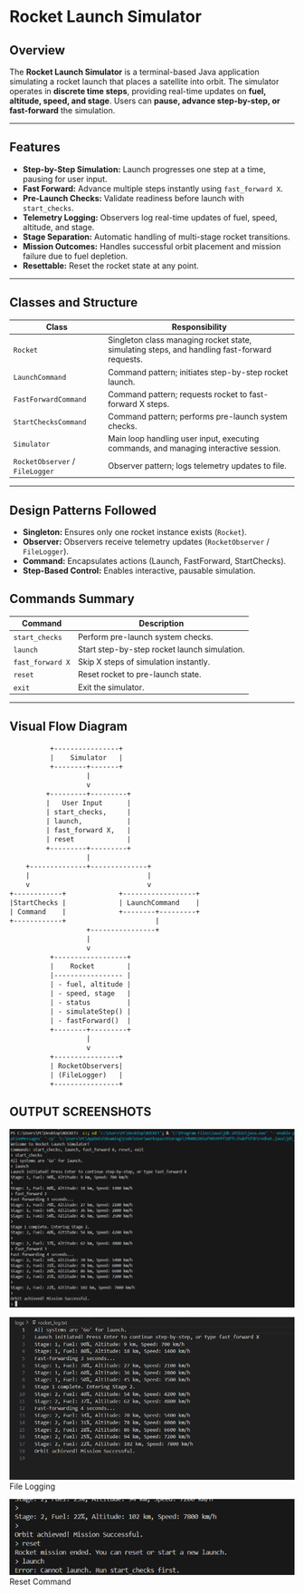 #  Rocket Launch Simulator

## Overview
The **Rocket Launch Simulator** is a terminal-based Java application simulating a rocket launch that places a satellite into orbit. The simulator operates in **discrete time steps**, providing real-time updates on **fuel, altitude, speed, and stage**. Users can **pause, advance step-by-step, or fast-forward** the simulation.

---

## Features
- **Step-by-Step Simulation:** Launch progresses one step at a time, pausing for user input.  
- **Fast Forward:** Advance multiple steps instantly using `fast_forward X`.  
- **Pre-Launch Checks:** Validate readiness before launch with `start_checks`.  
- **Telemetry Logging:** Observers log real-time updates of fuel, speed, altitude, and stage.  
- **Stage Separation:** Automatic handling of multi-stage rocket transitions.  
- **Mission Outcomes:** Handles successful orbit placement and mission failure due to fuel depletion.  
- **Resettable:** Reset the rocket state at any point.  

---

## Classes and Structure

| Class | Responsibility |
|-------|----------------|
| `Rocket` | Singleton class managing rocket state, simulating steps, and handling fast-forward requests. |
| `LaunchCommand` | Command pattern; initiates step-by-step rocket launch. |
| `FastForwardCommand` | Command pattern; requests rocket to fast-forward X steps. |
| `StartChecksCommand` | Command pattern; performs pre-launch system checks. |
| `Simulator` | Main loop handling user input, executing commands, and managing interactive session. |
| `RocketObserver` / `FileLogger` | Observer pattern; logs telemetry updates to file. |

---

## Design Patterns Followed
- **Singleton:** Ensures only one rocket instance exists (`Rocket`).  
- **Observer:** Observers receive telemetry updates (`RocketObserver` / `FileLogger`).  
- **Command:** Encapsulates actions (Launch, FastForward, StartChecks).  
- **Step-Based Control:** Enables interactive, pausable simulation.  

## Commands Summary

| Command | Description |
|---------|------------|
| `start_checks` | Perform pre-launch system checks. |
| `launch` | Start step-by-step rocket launch simulation. |
| `fast_forward X` | Skip X steps of simulation instantly. |
| `reset` | Reset rocket to pre-launch state. |
| `exit` | Exit the simulator. |

---

## Visual Flow Diagram

```text
          +----------------+
          |    Simulator   |
          +--------+-------+
                   |
                   v
         +---------+---------+
         |   User Input      |
         | start_checks,     |
         | launch,           |
         | fast_forward X,   |
         | reset             |
         +---------+---------+
                   |
    +--------------+--------------+
    |                             |
    v                             v
+------------+             +------------------+
|StartChecks |             | LaunchCommand    |
| Command    |             +--------+---------+
+------------+                      |
                   +----------------+
                   |
                   v
          +------------------+
          |    Rocket        |
          |----------------- |
          | - fuel, altitude |
          | - speed, stage   |
          | - status         |
          | - simulateStep() |
          | - fastForward()  |
          +--------+---------+
                   |
                   v
          +----------------+
          | RocketObservers|
          | (FileLogger)   |
          +----------------+

```

## OUTPUT SCREENSHOTS
![alt text](image.png)

![alt text](image-1.png)
File Logging

![alt text](image-2.png)
Reset Command

